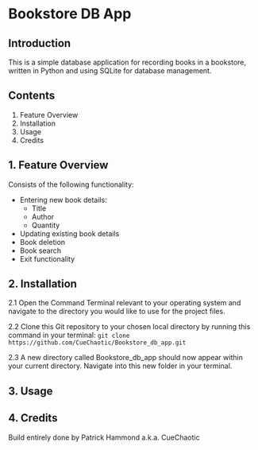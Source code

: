 # Bookstore DB App

## Introduction

This is a simple database application for recording books in a bookstore, written in
Python and using SQLite for database management.

## Contents

1. Feature Overview
2. Installation
3. Usage
4. Credits

## 1. Feature Overview

Consists of the following functionality:
* Entering new book details:
  * Title
  * Author
  * Quantity
* Updating existing book details
* Book deletion
* Book search
* Exit functionality

## 2. Installation

2.1 Open the Command Terminal relevant to your operating system and navigate to the directory
    you would like to use for the project files.

2.2 Clone this Git repository to your chosen local directory by running this command in your
    terminal:
    ```
    git clone https://github.com/CueChaotic/Bookstore_db_app.git
    ```

2.3 A new directory called Bookstore_db_app should now appear within your current directory.
    Navigate into this new folder in your terminal.

## 3. Usage



## 4. Credits

Build entirely done by Patrick Hammond a.k.a. CueChaotic
